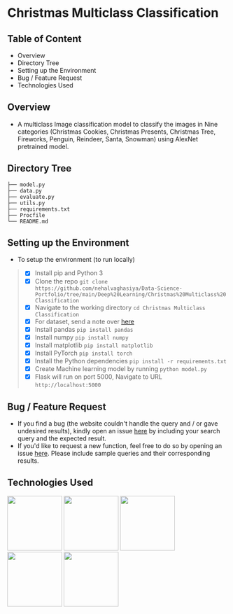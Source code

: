 


# Christmas Multiclass Classification
## Table of Content

- Overview
- Directory Tree
- Setting up the Environment
- Bug / Feature Request
- Technologies Used



## Overview
- A multiclass Image classification model to classify the images in Nine categories (Christmas Cookies, Christmas Presents, Christmas Tree, Fireworks, Penguin, Reindeer, Santa, Snowman) using AlexNet pretrained model.

## Directory Tree
```
├── model.py
├── data.py
├── evaluate.py
├── utils.py
├── requirements.txt
├── Procfile
└── README.md
````

## Setting up the Environment
- To setup the environment (to run locally)

> - [x] Install pip and Python 3
> - [x] Clone the repo `git clone https://github.com/nehalvaghasiya/Data-Science-Portfolio/tree/main/Deep%20Learning/Christmas%20Multiclass%20Classification `
> - [x] Navigate to the working directory  `cd Christmas Multiclass Classification`
> - [x] For dataset, send a note over [here](https://github.com/nehalvaghasiya/Data-Science-Portfolio/issues/new)
> - [x] Install pandas  `pip install pandas`
> - [x] Install numpy   `pip install numpy`
> - [x] Install matplotlib   `pip install matplotlib`
> - [x] Install PyTorch   `pip install torch`
> - [x] Install the Python dependencies  `pip install -r requirements.txt `
> - [x] Create Machine learning model by running `python model.py `
> - [x] Flask will run on port 5000, Navigate to URL `http://localhost:5000` 





## Bug / Feature Request
- If you find a bug (the website couldn't handle the query and / or gave undesired results), kindly open an issue [here](https://github.com/nehalvaghasiya/Data-Science-Portfolio/issues/new) by including your search query and the expected result.
- If you'd like to request a new function, feel free to do so by opening an issue [here](https://github.com/nehalvaghasiya/Data-Science-Portfolio/issues/new). Please include sample queries and their corresponding results.

## Technologies Used
<img src="https://user-images.githubusercontent.com/78668871/116827827-753acb00-ab9b-11eb-93fb-0aadf41d4ba8.png" width="125"/> <img src="https://user-images.githubusercontent.com/78668871/116829376-031ab400-aba4-11eb-8724-d81e2d6a4970.png" width="125"/> <img src="https://user-images.githubusercontent.com/78668871/116829387-1463c080-aba4-11eb-9a08-f1595d2899a8.png" width="125"/> <img src="https://user-images.githubusercontent.com/78668871/121388288-a69d7800-c94b-11eb-9f40-35c4c7b81542.png" width="125"/> <img src="https://user-images.githubusercontent.com/78668871/122309091-f2cd5700-cf0d-11eb-87d9-ecd5f31e9766.png" width="125"/> 





